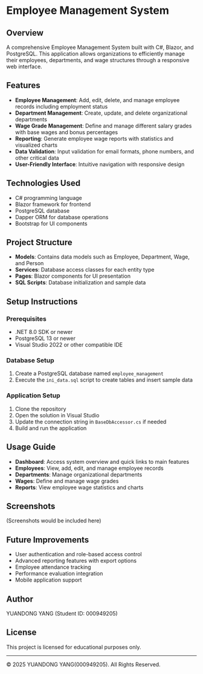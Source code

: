 # Employee Management System

## Overview
A comprehensive Employee Management System built with C#, Blazor, and PostgreSQL. This application allows organizations to efficiently manage their employees, departments, and wage structures through a responsive web interface.

## Features
- **Employee Management**: Add, edit, delete, and manage employee records including employment status
- **Department Management**: Create, update, and delete organizational departments
- **Wage Grade Management**: Define and manage different salary grades with base wages and bonus percentages
- **Reporting**: Generate employee wage reports with statistics and visualized charts
- **Data Validation**: Input validation for email formats, phone numbers, and other critical data
- **User-Friendly Interface**: Intuitive navigation with responsive design

## Technologies Used
- C# programming language
- Blazor framework for frontend
- PostgreSQL database
- Dapper ORM for database operations
- Bootstrap for UI components

## Project Structure
- **Models**: Contains data models such as Employee, Department, Wage, and Person
- **Services**: Database access classes for each entity type
- **Pages**: Blazor components for UI presentation
- **SQL Scripts**: Database initialization and sample data

## Setup Instructions

### Prerequisites
- .NET 8.0 SDK or newer
- PostgreSQL 13 or newer
- Visual Studio 2022 or other compatible IDE

### Database Setup
1. Create a PostgreSQL database named `employee_management`
2. Execute the `ini_data.sql` script to create tables and insert sample data

### Application Setup
1. Clone the repository
2. Open the solution in Visual Studio
3. Update the connection string in `BaseDbAccessor.cs` if needed
4. Build and run the application

## Usage Guide
- **Dashboard**: Access system overview and quick links to main features
- **Employees**: View, add, edit, and manage employee records
- **Departments**: Manage organizational departments
- **Wages**: Define and manage wage grades
- **Reports**: View employee wage statistics and charts

## Screenshots
(Screenshots would be included here)

## Future Improvements
- User authentication and role-based access control
- Advanced reporting features with export options
- Employee attendance tracking
- Performance evaluation integration
- Mobile application support

## Author
YUANDONG YANG (Student ID: 000949205)

## License
This project is licensed for educational purposes only.

---

© 2025 YUANDONG YANG(000949205). All Rights Reserved.